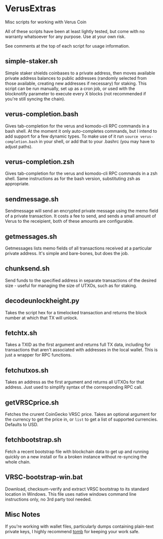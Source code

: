# VerusExtras
Misc scripts for working with Verus Coin

All of these scripts have been at least lightly tested, but come with no warranty whatsoever for any purpose. Use at your own risk.

See comments at the top of each script for usage information.

## simple-staker.sh
Simple staker shields coinbases to a private address, then moves available private address balances to public addresses (randomly selected from those available, creating new addresses if necessary) for staking. This script can be run manually, set up as a cron job, or used with the blocknotify parameter to execute every X blocks (not recommended if you're still syncing the chain).

## verus-completion.bash
Gives tab-completion for the verus and komodo-cli RPC commands in a bash shell. At the moment it only auto-completes commands, but I intend to add support for a few dynamic types. To make use of it run `source verus-completion.bash` in your shell, or add that to your .bashrc (you may have to adjust paths).

## verus-completion.zsh
Gives tab-completion for the verus and komodo-cli RPC commands in a zsh shell. Same instructions as for the bash version, substituting zsh as appropriate.

## sendmessage.sh
Sendmessage will send an encrypted private message using the memo field of a private transaction. It costs a fee to send, and sends a small amount of Verus to the receipient, both of these amounts are configurable.

## getmessages.sh
Getmessages lists memo fields of all transactions received at a particular private address. It's simple and bare-bones, but does the job.

## chunksend.sh
Send funds to the specified address in separate transactions of the desired size - useful for managing the size of UTXOs, such as for staking.

## decodeunlockheight.py
Takes the script hex for a timelocked transaction and returns the block number at which that TX will unlock.

## fetchtx.sh
Takes a TXID as the first argument and returns full TX data, including for transactions that aren't associated with addresses in the local wallet. This is just a wrapper for RPC functions.

## fetchutxos.sh
Takes an address as the first argument and returns all UTXOs for that address. Just used to simplify syntax of the corresponding RPC call.

## getVRSCprice.sh
Fetches the crurent CoinGecko VRSC price. Takes an optional argument for the currency to get the price in, or `list` to get a list of supported currencies. Defaults to USD.

## fetchbootstrap.sh
Fetch a recent bootstrap file with blockchain data to get up and running quickly on a new install or fix a broken instance without re-syncing the whole chain.

## VRSC-bootstrap-win.bat
Download, checksum-verify and extract VRSC bootstrap to its standard location in Windows. This file uses native windows command line instructions only, no 3rd party tool needed.

## Misc Notes
If you're working with wallet files, particularly dumps containing plain-text private keys, I highly recommend [tomb](https://www.dyne.org/software/tomb/) for keeping your work safe.

